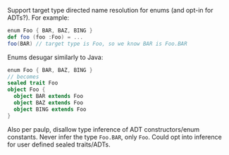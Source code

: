 Support target type directed name resolution for enums (and opt-in for ADTs?). For example:

```scala
enum Foo { BAR, BAZ, BING }
def foo (foo :Foo) = ...
foo(BAR) // target type is Foo, so we know BAR is Foo.BAR
```

Enums desugar similarly to Java:

```scala
enum Foo { BAR, BAZ, BING }
// becomes
sealed trait Foo
object Foo {
  object BAR extends Foo
  object BAZ extends Foo
  object BING extends Foo
}
```

Also per paulp, disallow type inference of ADT constructors/enum constants. Never infer the type
`Foo.BAR`, only `Foo`. Could opt into inference for user defined sealed traits/ADTs.
